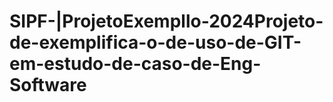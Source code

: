 #  SIPF-|ProjetoExempllo-2024Projeto-de-exemplifica-o-de-uso-de-GIT-em-estudo-de-caso-de-Eng-Software
